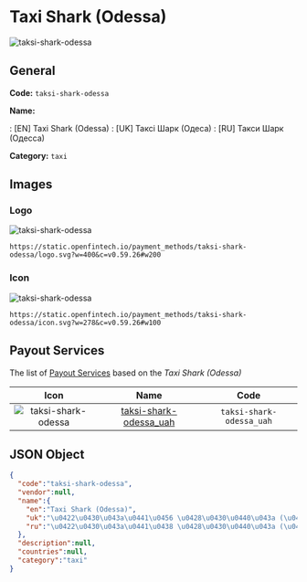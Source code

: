 
# Taxi Shark (Odessa) 
![taksi-shark-odessa](https://static.openfintech.io/payment_methods/taksi-shark-odessa/logo.svg?w=400&c=v0.59.26#w200)  

## General 
**Code:** `taksi-shark-odessa` 
 
**Name:** 
 
:	[EN] Taxi Shark (Odessa) 
:	[UK] Таксі Шарк (Одеса) 
:	[RU] Такси Шарк (Одесса) 
 
**Category:** `taxi` 
 

## Images 

### Logo 
![taksi-shark-odessa](https://static.openfintech.io/payment_methods/taksi-shark-odessa/logo.svg?w=400&c=v0.59.26#w200)  

```
https://static.openfintech.io/payment_methods/taksi-shark-odessa/logo.svg?w=400&c=v0.59.26#w200
```  

### Icon 
![taksi-shark-odessa](https://static.openfintech.io/payment_methods/taksi-shark-odessa/icon.svg?w=278&c=v0.59.26#w100)  

```
https://static.openfintech.io/payment_methods/taksi-shark-odessa/icon.svg?w=278&c=v0.59.26#w100
```  

## Payout Services 
 
The list of [Payout Services](/payout-services/) based on the _Taxi Shark (Odessa)_ 

|Icon|Name|Code| 
|:---:|:---:|:---:| 
|![taksi-shark-odessa](https://static.openfintech.io/payout_methods/taksi-shark-odessa/icon.png?w=278&c=v0.59.26#w40) |[taksi-shark-odessa_uah](/payout-services/taksi-shark-odessa_uah/)|`taksi-shark-odessa_uah`| 
 

## JSON Object 

```json
{
  "code":"taksi-shark-odessa",
  "vendor":null,
  "name":{
    "en":"Taxi Shark (Odessa)",
    "uk":"\u0422\u0430\u043a\u0441\u0456 \u0428\u0430\u0440\u043a (\u041e\u0434\u0435\u0441\u0430)",
    "ru":"\u0422\u0430\u043a\u0441\u0438 \u0428\u0430\u0440\u043a (\u041e\u0434\u0435\u0441\u0441\u0430)"
  },
  "description":null,
  "countries":null,
  "category":"taxi"
}
```  
